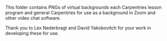 This folder contains PNGs of virtual backgrounds each Carpentries lesson program and general Carpentries for use as a background in Zoom and other video chat software.

Thank you to Lex Nederbragt and David Yakobovitch for your work in developing these for use.
